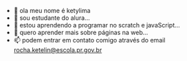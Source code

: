 - 👋 ola meu nome é ketylima
- 👀 sou estudante do alura...
- 🌱 estou aprendendo a programar no scratch e javaScript...
- 💞️ quero aprender mais sobre páginas na web...
- 📫 podem entrar em contato comigo através do email rocha.ketelin@escola.pr.gov.br

<!---
ketylima1agh/ketylima1agh is a ✨ special ✨ repository because its `README.md` (this file) appears on your GitHub profile.
You can click the Preview link to take a look at your changes.
--->
